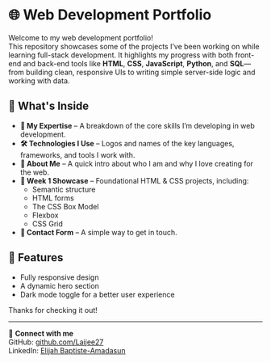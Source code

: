 # 🌐 Web Development Portfolio

Welcome to my web development portfolio!  
This repository showcases some of the projects I’ve been working on while learning full-stack development. It highlights my progress with both front-end and back-end tools like **HTML**, **CSS**, **JavaScript**, **Python**, and **SQL**—from building clean, responsive UIs to writing simple server-side logic and working with data.

## 🚀 What's Inside

- **🧠 My Expertise** – A breakdown of the core skills I’m developing in web development.
- **🛠️ Technologies I Use** – Logos and names of the key languages, frameworks, and tools I work with.
- **👤 About Me** – A quick intro about who I am and why I love creating for the web.
- **📅 Week 1 Showcase** – Foundational HTML & CSS projects, including:
  - Semantic structure
  - HTML forms
  - The CSS Box Model
  - Flexbox
  - CSS Grid
- **📨 Contact Form** – A simple way to get in touch.

## 🎯 Features

- Fully responsive design
- A dynamic hero section
- Dark mode toggle for a better user experience

Thanks for checking it out!

---

🔗 **Connect with me**  
GitHub: [github.com/Laijee27](https://github.com/Laijee27)  
LinkedIn: [Elijah Baptiste-Amadasun](https://www.linkedin.com/in/elijah-baptiste-amadasun-265a2b2bb)

